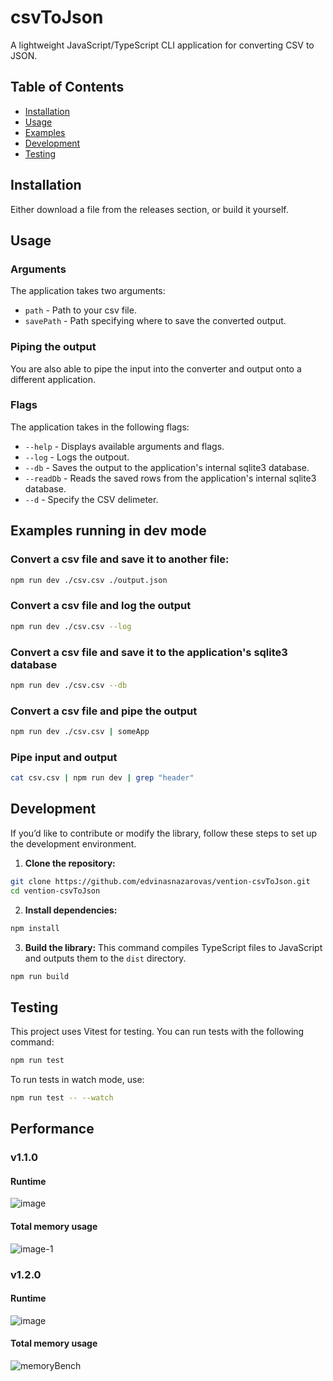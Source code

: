 # csvToJson
A lightweight JavaScript/TypeScript CLI application for converting CSV to JSON.

## Table of Contents
- [Installation](#installation)
- [Usage](#usage)
- [Examples](#examples)
- [Development](#development)
- [Testing](#testing)

## Installation
Either download a file from the releases section, or build it yourself.

## Usage
### Arguments
The application takes two arguments: 
* `path` - Path to your csv file.
* `savePath` - Path specifying where to save the converted output.
### Piping the output
You are also able to pipe the input into the converter and output onto a different application.
### Flags
The application takes in the following flags:
* `--help` - Displays available arguments and flags.
* `--log` - Logs the outpout.
* `--db` - Saves the output to the application's internal sqlite3 database.
* `--readDb` - Reads the saved rows from the application's internal sqlite3 database.
* `--d` - Specify the CSV delimeter.

## Examples running in dev mode
### Convert a csv file and save it to another file:
```bash
npm run dev ./csv.csv ./output.json
```
### Convert a csv file and log the output
```bash
npm run dev ./csv.csv --log
```

### Convert a csv file and save it to the application's sqlite3 database
```bash
npm run dev ./csv.csv --db
```

### Convert a csv file and pipe the output
```bash
npm run dev ./csv.csv | someApp
```

### Pipe input and output
```bash
cat csv.csv | npm run dev | grep "header"
```

## Development
If you’d like to contribute or modify the library, follow these steps to set up the development environment.
1. **Clone the repository:**
```bash
git clone https://github.com/edvinasnazarovas/vention-csvToJson.git
cd vention-csvToJson
```
2. **Install dependencies:**
```bash
npm install
```
3. **Build the library:**
This command compiles TypeScript files to JavaScript and outputs them to the `dist` directory.
```bash
npm run build
```
## Testing
This project uses Vitest for testing. You can run tests with the following command: 
```bash
npm run test
```
To run tests in watch mode, use:
```bash
npm run test -- --watch
```

## Performance

### v1.1.0
#### Runtime
![image](https://github.com/user-attachments/assets/513cbbf0-a338-4fd8-93eb-d367357feca3)

#### Total memory usage
![image-1](https://github.com/user-attachments/assets/6cf9c411-c22e-4b21-979e-9e2349bb3b3d)

### v1.2.0
#### Runtime
![image](https://github.com/user-attachments/assets/310a00f9-4c40-476e-a1b8-e18533e12bc0)

#### Total memory usage
![memoryBench](https://github.com/user-attachments/assets/de81c713-5b99-40b4-8b92-277adfe5d256)
